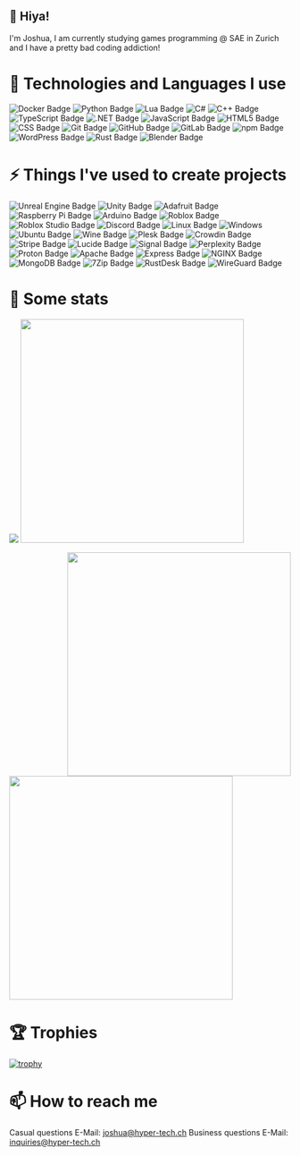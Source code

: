 ## 👋 Hiya!
I'm Joshua, I am currently studying games programming @ SAE in Zurich and I have a pretty bad coding addiction!

# 💬 Technologies and Languages I use
![Docker Badge](https://img.shields.io/badge/Docker-2496ED?logo=docker&logoColor=fff&style=for-the-badge)
![Python Badge](https://img.shields.io/badge/Python-3776AB?logo=python&logoColor=fff&style=for-the-badge)
![Lua Badge](https://img.shields.io/badge/Lua-2C2D72?logo=lua&logoColor=fff&style=for-the-badge)
![C#](https://img.shields.io/badge/c%23-%23239120.svg?style=for-the-badge&logo=csharp&logoColor=white)
![C++ Badge](https://img.shields.io/badge/C%2B%2B-00599C?logo=cplusplus&logoColor=fff&style=for-the-badge)
![TypeScript Badge](https://img.shields.io/badge/TypeScript-3178C6?logo=typescript&logoColor=fff&style=for-the-badge)
![.NET Badge](https://img.shields.io/badge/.NET-512BD4?logo=dotnet&logoColor=fff&style=for-the-badge)
![JavaScript Badge](https://img.shields.io/badge/JavaScript-F7DF1E?logo=javascript&logoColor=000&style=for-the-badge)
![HTML5 Badge](https://img.shields.io/badge/HTML5-E34F26?logo=html5&logoColor=fff&style=for-the-badge)
![CSS Badge](https://img.shields.io/badge/CSS-639?logo=css&logoColor=fff&style=for-the-badge)
![Git Badge](https://img.shields.io/badge/Git-F05032?logo=git&logoColor=fff&style=for-the-badge)
![GitHub Badge](https://img.shields.io/badge/GitHub-181717?logo=github&logoColor=fff&style=for-the-badge)
![GitLab Badge](https://img.shields.io/badge/GitLab-FC6D26?logo=gitlab&logoColor=fff&style=for-the-badge)
![npm Badge](https://img.shields.io/badge/npm-CB3837?logo=npm&logoColor=fff&style=for-the-badge)
![WordPress Badge](https://img.shields.io/badge/WordPress-21759B?logo=wordpress&logoColor=fff&style=for-the-badge)
![Rust Badge](https://img.shields.io/badge/Rust-000?logo=rust&logoColor=fff&style=for-the-badge)
![Blender Badge](https://img.shields.io/badge/Blender-E87D0D?logo=blender&logoColor=fff&style=for-the-badge)

# ⚡ Things I've used to create projects
![Unreal Engine Badge](https://img.shields.io/badge/Unreal%20Engine-0E1128?logo=unrealengine&logoColor=fff&style=for-the-badge)
![Unity Badge](https://img.shields.io/badge/Unity-FFF?logo=unity&logoColor=000&style=for-the-badge)
![Adafruit Badge](https://img.shields.io/badge/Adafruit-000?logo=adafruit&logoColor=fff&style=for-the-badge)
![Raspberry Pi Badge](https://img.shields.io/badge/Raspberry%20Pi-A22846?logo=raspberrypi&logoColor=fff&style=for-the-badge)
![Arduino Badge](https://img.shields.io/badge/Arduino-00878F?logo=arduino&logoColor=fff&style=for-the-badge)
![Roblox Badge](https://img.shields.io/badge/Roblox-000?logo=roblox&logoColor=fff&style=for-the-badge)
![Roblox Studio Badge](https://img.shields.io/badge/Roblox%20Studio-00A2FF?logo=robloxstudio&logoColor=fff&style=for-the-badge)
![Discord Badge](https://img.shields.io/badge/Discord-5865F2?logo=discord&logoColor=fff&style=for-the-badge)
![Linux Badge](https://img.shields.io/badge/Linux-FCC624?logo=linux&logoColor=000&style=for-the-badge)
![Windows](https://img.shields.io/badge/Windows-0078D6?style=for-the-badge&logo=windows&logoColor=white)
![Ubuntu Badge](https://img.shields.io/badge/Ubuntu-E95420?logo=ubuntu&logoColor=fff&style=for-the-badge)
![Wine Badge](https://img.shields.io/badge/Wine-800000?logo=wine&logoColor=fff&style=for-the-badge)
![Plesk Badge](https://img.shields.io/badge/Plesk-52BBE6?logo=plesk&logoColor=fff&style=for-the-badge)
![Crowdin Badge](https://img.shields.io/badge/Crowdin-2E3340?logo=crowdin&logoColor=fff&style=for-the-badge)
![Stripe Badge](https://img.shields.io/badge/Stripe-635BFF?logo=stripe&logoColor=fff&style=for-the-badge)
![Lucide Badge](https://img.shields.io/badge/Lucide-F56565?logo=lucide&logoColor=fff&style=for-the-badge)
![Signal Badge](https://img.shields.io/badge/Signal-3B45FD?logo=signal&logoColor=fff&style=for-the-badge)
![Perplexity Badge](https://img.shields.io/badge/Perplexity-1FB8CD?logo=perplexity&logoColor=fff&style=for-the-badge)
![Proton Badge](https://img.shields.io/badge/Proton-6D4AFF?logo=proton&logoColor=fff&style=for-the-badge)
![Apache Badge](https://img.shields.io/badge/Apache-D22128?logo=apache&logoColor=fff&style=for-the-badge)
![Express Badge](https://img.shields.io/badge/Express-000?logo=express&logoColor=fff&style=for-the-badge)
![NGINX Badge](https://img.shields.io/badge/NGINX-009639?logo=nginx&logoColor=fff&style=for-the-badge)
![MongoDB Badge](https://img.shields.io/badge/MongoDB-47A248?logo=mongodb&logoColor=fff&style=for-the-badge)
![7Zip Badge](https://img.shields.io/badge/7Zip-000?logo=7zip&logoColor=fff&style=for-the-badge)
![RustDesk Badge](https://img.shields.io/badge/RustDesk-024EFF?logo=rustdesk&logoColor=fff&style=for-the-badge)
![WireGuard Badge](https://img.shields.io/badge/WireGuard-88171A?logo=wireguard&logoColor=fff&style=for-the-badge)

# 🔢 Some stats
![](https://komarev.com/ghpvc/?username=Ratzifutzi)
<img width=400 src='https://github-readme-stats.vercel.app/api?username=Ratzifutzi&theme=vue-dark&show_icons=true&hide_border=true&count_private=true' />
<div align="right">
  <img width=400 src='https://github-readme-streak-stats.herokuapp.com/?user=Ratzifutzi&theme=vue-dark&hide_border=true' />
</div>
<img width=400 src='https://github-readme-stats.vercel.app/api/top-langs/?username=Ratzifutzi&theme=vue-dark&show_icons=true&hide_border=true&layout=compact' />

# 🏆 Trophies
[![trophy](https://github-profile-trophy.vercel.app/?username=Ratzifutzi&theme=gruvbox)](https://github.com/ryo-ma/github-profile-trophy)

# 📫 How to reach me
Casual questions E-Mail: joshua@hyper-tech.ch
Business questions E-Mail: inquiries@hyper-tech.ch
